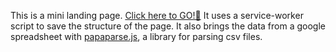 This is a mini landing page.
<a href="" target="_blank">Click here to GO!🚀</a>
It uses a service-worker script to save the structure of the page.
It also brings the data from a google spreadsheet with <a href="https://github.com/mholt/PapaParse">papaparse.js</a>, a library for parsing csv files.
